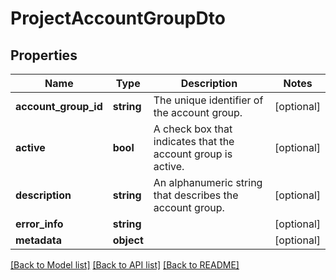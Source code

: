 # ProjectAccountGroupDto

## Properties
Name | Type | Description | Notes
------------ | ------------- | ------------- | -------------
**account_group_id** | **string** | The unique identifier of the account group. | [optional] 
**active** | **bool** | A check box that indicates that the account group is active. | [optional] 
**description** | **string** | An alphanumeric string that describes the account group. | [optional] 
**error_info** | **string** |  | [optional] 
**metadata** | **object** |  | [optional] 

[[Back to Model list]](../README.md#documentation-for-models) [[Back to API list]](../README.md#documentation-for-api-endpoints) [[Back to README]](../README.md)


